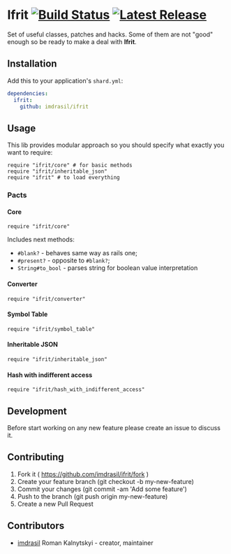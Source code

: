 # Ifrit [![Build Status](https://travis-ci.org/imdrasil/ifrit.svg)](https://travis-ci.org/imdrasil/ifrit) [![Latest Release](https://img.shields.io/github/release/imdrasil/ifrit.svg)](https://github.com/imdrasil/ifrit/releases)

Set of useful classes, patches and hacks. Some of them are not "good" enough so be ready to make a deal with **Ifrit**.

## Installation

Add this to your application's `shard.yml`:

```yaml
dependencies:
  ifrit:
    github: imdrasil/ifrit
```

## Usage

This lib provides modular approach so you should specify what exactly you want to require:

```crystal
require "ifrit/core" # for basic methods
require "ifrit/inheritable_json"
require "ifrit" # to load everything
```

### Pacts

#### Core

```crystal
require "ifrit/core"
```

Includes next methods:

- `#blank?` - behaves same way as rails one;
- `#present?` - opposite to `#blank?`;
-  `String#to_bool` - parses string for boolean value interpretation

#### Converter

```crystal
require "ifrit/converter"
```

#### Symbol Table

```crystal
require "ifrit/symbol_table"
```

#### Inheritable JSON

```crystal
require "ifrit/inheritable_json"
```

#### Hash with indifferent access

```crystal
require "ifrit/hash_with_indifferent_access"
```

## Development

Before start working on any new feature please create an issue to discuss it.

## Contributing

1. Fork it ( https://github.com/imdrasil/ifrit/fork )
2. Create your feature branch (git checkout -b my-new-feature)
3. Commit your changes (git commit -am 'Add some feature')
4. Push to the branch (git push origin my-new-feature)
5. Create a new Pull Request

## Contributors

- [imdrasil](https://github.com/imdrasil) Roman Kalnytskyi - creator, maintainer
